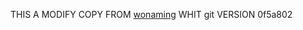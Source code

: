 THIS A MODIFY  COPY FROM [wonaming](https://github.com/wothing/wonaming.git) WHIT git  VERSION 0f5a802